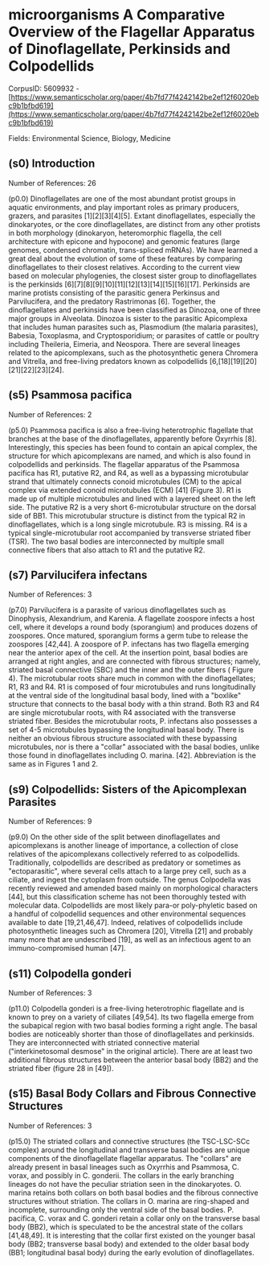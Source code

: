# microorganisms A Comparative Overview of the Flagellar Apparatus of Dinoflagellate, Perkinsids and Colpodellids

CorpusID: 5609932 - [https://www.semanticscholar.org/paper/4b7fd77f4242142be2ef12f6020ebc9b1bfbd619](https://www.semanticscholar.org/paper/4b7fd77f4242142be2ef12f6020ebc9b1bfbd619)

Fields: Environmental Science, Biology, Medicine

## (s0) Introduction
Number of References: 26

(p0.0) Dinoflagellates are one of the most abundant protist groups in aquatic environments, and play important roles as primary producers, grazers, and parasites [1][2][3][4][5]. Extant dinoflagellates, especially the dinokaryotes, or the core dinoflagellates, are distinct from any other protists in both morphology (dinokaryon, heteromorphic flagella, the cell architecture with epicone and hypocone) and genomic features (large genomes, condensed chromatin, trans-spliced mRNAs). We have learned a great deal about the evolution of some of these features by comparing dinoflagellates to their closest relatives. According to the current view based on molecular phylogenies, the closest sister group to dinoflagellates is the perkinsids [6][7][8][9][10][11][12][13][14][15][16][17]. Perkinsids are marine protists consisting of the parasitic genera Perkinsus and Parvilucifera, and the predatory Rastrimonas [6]. Together, the dinoflagellates and perkinsids have been classified as Dinozoa, one of three major groups in Alveolata. Dinozoa is sister to the parasitic Apicomplexa that includes human parasites such as, Plasmodium (the malaria parasites), Babesia, Toxoplasma, and Cryptosporidium; or parasites of cattle or poultry including Theileria, Eimeria, and Neospora. There are several lineages related to the apicomplexans, such as the photosynthetic genera Chromera and Vitrella, and free-living predators known as colpodellids [6,[18][19][20][21][22][23][24].
## (s5) Psammosa pacifica
Number of References: 2

(p5.0) Psammosa pacifica is also a free-living heterotrophic flagellate that branches at the base of the dinoflagellates, apparently before Oxyrrhis [8]. Interestingly, this species has been found to contain an apical complex, the structure for which apicomplexans are named, and which is also found in colpodellids and perkinsids. The flagellar apparatus of the Psammosa pacifica has R1, putative R2, and R4, as well as a bypassing microtubular strand that ultimately connects conoid microtubules (CM) to the apical complex via extended conoid microtubules (ECM) [41] (Figure 3). R1 is made up of multiple microtubules and lined with a layered sheet on the left side. The putative R2 is a very short 6-microtubular structure on the dorsal side of BB1. This microtubular structure is distinct from the typical R2 in dinoflagellates, which is a long single microtubule. R3 is missing. R4 is a typical single-microtubular root accompanied by transverse striated fiber (TSR). The two basal bodies are interconnected by multiple small connective fibers that also attach to R1 and the putative R2. 
## (s7) Parvilucifera infectans
Number of References: 3

(p7.0) Parvilucifera is a parasite of various dinoflagellates such as Dinophysis, Alexandrium, and Karenia. A flagellate zoospore infects a host cell, where it develops a round body (sporangium) and produces dozens of zoospores. Once matured, sporangium forms a germ tube to release the zoospores [42,44]. A zoospore of P. infectans has two flagella emerging near the anterior apex of the cell. At the insertion point, basal bodies are arranged at right angles, and are connected with fibrous structures; namely, striated basal connective (SBC) and the inner and the outer fibers ( Figure 4). The microtubular roots share much in common with the dinoflagellates; R1, R3 and R4. R1 is composed of four microtubules and runs longitudinally at the ventral side of the longitudinal basal body, lined with a "boxlike" structure that connects to the basal body with a thin strand. Both R3 and R4 are single microtubular roots, with R4 associated with the transverse striated fiber. Besides the microtubular roots, P. infectans also possesses a set of 4-5 microtubules bypassing the longitudinal basal body. There is neither an obvious fibrous structure associated with these bypassing microtubules, nor is there a "collar" associated with the basal bodies, unlike those found in dinoflagellates including O. marina.  [42]. Abbreviation is the same as in Figures 1 and 2. 
## (s9) Colpodellids: Sisters of the Apicomplexan Parasites
Number of References: 9

(p9.0) On the other side of the split between dinoflagellates and apicomplexans is another lineage of importance, a collection of close relatives of the apicomplexans collectively referred to as colpodellids. Traditionally, colpodellids are described as predatory or sometimes as "ectoparasitic", where several cells attach to a large prey cell, such as a ciliate, and ingest the cytoplasm from outside. The genus Colpodella was recently reviewed and amended based mainly on morphological characters [44], but this classification scheme has not been thoroughly tested with molecular data. Colpodellids are most likely para-or poly-phyletic based on a handful of colpodellid sequences and other environmental sequences available to date [19,21,46,47]. Indeed, relatives of colpodellids include photosynthetic lineages such as Chromera [20], Vitrella [21] and probably many more that are undescribed [19], as well as an infectious agent to an immuno-compromised human [47].
## (s11) Colpodella gonderi
Number of References: 3

(p11.0) Colpodella gonderi is a free-living heterotrophic flagellate and is known to prey on a variety of ciliates [49,54]. Its two flagella emerge from the subapical region with two basal bodies forming a right angle. The basal bodies are noticeably shorter than those of dinoflagellates and perkinsids. They are interconnected with striated connective material ("interkinetosomal desmose" in the original article). There are at least two additional fibrous structures between the anterior basal body (BB2) and the striated fiber (figure 28 in [49]).
## (s15) Basal Body Collars and Fibrous Connective Structures
Number of References: 3

(p15.0) The striated collars and connective structures (the TSC-LSC-SCc complex) around the longitudinal and transverse basal bodies are unique components of the dinoflagellate flagellar apparatus. The "collars" are already present in basal lineages such as Oxyrrhis and Psammosa, C. vorax, and possibly in C. gonderii. The collars in the early branching lineages do not have the peculiar striation seen in the dinokaryotes. O. marina retains both collars on both basal bodies and the fibrous connective structures without striation. The collars in O. marina are ring-shaped and incomplete, surrounding only the ventral side of the basal bodies. P. pacifica, C. vorax and C. gonderi retain a collar only on the transverse basal body (BB2), which is speculated to be the ancestral state of the collars [41,48,49]. It is interesting that the collar first existed on the younger basal body (BB2; transverse basal body) and extended to the older basal body (BB1; longitudinal basal body) during the early evolution of dinoflagellates.
